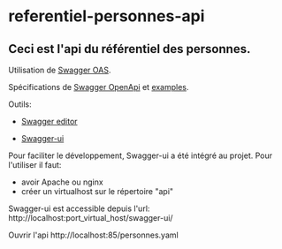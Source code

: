 # referentiel-personnes-api

## Ceci est l'api du référentiel des personnes.

Utilisation de [Swagger OAS](https://swagger.io/).

Spécifications de [Swagger OpenApi](https://swagger.io/specification/) et [examples](https://github.com/OAI/OpenAPI-Specification/tree/OpenAPI.next/examples/v3.0).

Outils:
- [Swagger editor](https://editor.swagger.io//#/) 

- [Swagger-ui](https://github.com/swagger-api/swagger-ui)

Pour faciliter le développement, Swagger-ui a été intégré au projet.
Pour l'utiliser il faut:
- avoir Apache ou nginx
- créer un virtualhost sur le répertoire "api"

Swagger-ui est accessible depuis l'url:
http://localhost:port_virtual_host/swagger-ui/

Ouvrir l'api http://localhost:85/personnes.yaml

